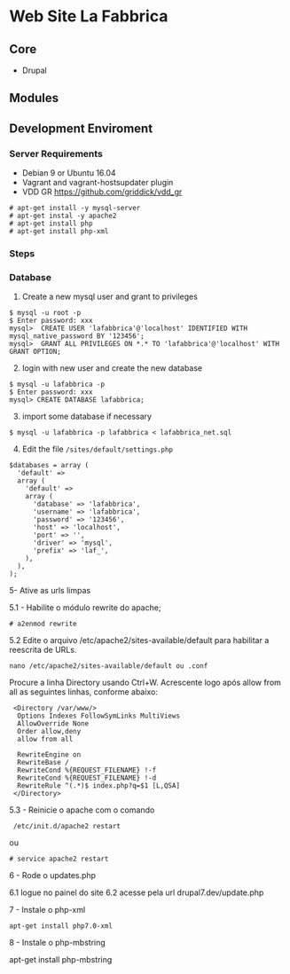 # Web Site La Fabbrica

## Core
* Drupal

## Modules


## Development Enviroment

### Server Requirements

* Debian 9 or Ubuntu 16.04
* Vagrant and vagrant-hostsupdater plugin
* VDD GR https://github.com/griddick/vdd_gr

```
# apt-get install -y mysql-server
# apt-get instal -y apache2
# apt-get install php
# apt-get install php-xml

```
### Steps

### Database

1. Create a new mysql user and grant to privileges

```
$ mysql -u root -p
$ Enter password: xxx
mysql>  CREATE USER 'lafabbrica'@'localhost' IDENTIFIED WITH mysql_native_password BY '123456';
mysql>  GRANT ALL PRIVILEGES ON *.* TO 'lafabbrica'@'localhost' WITH GRANT OPTION;

```

2. login with new user and create the new database

```
$ mysql -u lafabbrica -p
$ Enter password: xxx
mysql> CREATE DATABASE lafabbrica;
```

3. import some database if necessary

```
$ mysql -u lafabbrica -p lafabbrica < lafabbrica_net.sql
```

4. Edit the file ```/sites/default/settings.php```

```
$databases = array (
  'default' =>
  array (
    'default' =>
    array (
      'database' => 'lafabbrica',
      'username' => 'lafabbrica',
      'password' => '123456',
      'host' => 'localhost',
      'port' => '',
      'driver' => 'mysql',
      'prefix' => 'laf_',
    ),
  ),
);

```

5- Ative as urls limpas

5.1 - Habilite o módulo rewrite do apache;

```
# a2enmod rewrite
```

5.2 Edite o arquivo /etc/apache2/sites-available/default para habilitar a reescrita de URLs.

```
nano /etc/apache2/sites-available/default ou .conf
```

Procure a linha Directory usando Ctrl+W. Acrescente logo após allow from all as seguintes linhas, conforme abaixo:

```
 <Directory /var/www/>
  Options Indexes FollowSymLinks MultiViews
  AllowOverride None
  Order allow,deny
  allow from all

  RewriteEngine on
  RewriteBase /
  RewriteCond %{REQUEST_FILENAME} !-f
  RewriteCond %{REQUEST_FILENAME} !-d
  RewriteRule ^(.*)$ index.php?q=$1 [L,QSA]
 </Directory>
```

5.3 - Reinicie o apache com o comando
```
 /etc/init.d/apache2 restart
 ```
ou

```
# service apache2 restart
```

6 - Rode o updates.php

6.1 logue no painel do site
6.2 acesse pela url drupal7.dev/update.php

7 - Instale o php-xml

```
apt-get install php7.0-xml
```

8 - Instale o php-mbstring

apt-get install php-mbstring



